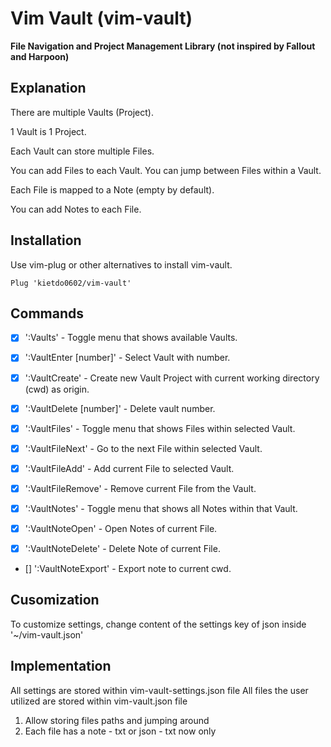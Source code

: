 # Vim Vault (vim-vault)

**File Navigation and Project Management Library (not inspired by Fallout and Harpoon)**


## Explanation

There are multiple Vaults (Project).

1 Vault is 1 Project.

Each Vault can store multiple Files.

You can add Files to each Vault. You can jump between Files within a Vault.

Each File is mapped to a Note (empty by default). 

You can add Notes to each File.


## Installation
Use vim-plug or other alternatives to install vim-vault.

```text
Plug 'kietdo0602/vim-vault'
```


## Commands 

- [x] ':Vaults' - Toggle menu that shows available Vaults.

- [x] ':VaultEnter [number]' - Select Vault with number.

- [x] ':VaultCreate' - Create new Vault Project with current working directory (cwd) as origin.

- [x] ':VaultDelete [number]' - Delete vault number.

- [x] ':VaultFiles' - Toggle menu that shows Files within selected Vault.

- [x] ':VaultFileNext' - Go to the next File within selected Vault.

- [x] ':VaultFileAdd' - Add current File to selected Vault.

- [x] ':VaultFileRemove' - Remove current File from the Vault.

- [x] ':VaultNotes' - Toggle menu that shows all Notes within that Vault.

- [x] ':VaultNoteOpen' - Open Notes of current File.

- [x] ':VaultNoteDelete' - Delete Note of current File.

- [] ':VaultNoteExport' - Export note to current cwd.



## Cusomization
To customize settings, change content of the settings key of json inside '~/vim-vault.json'



## Implementation
All settings are stored within vim-vault-settings.json file
All files the user utilized are stored within vim-vault.json file

1. Allow storing files paths and jumping around
2. Each file has a note - txt or json - txt now only


